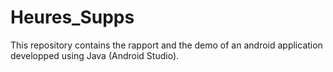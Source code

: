 # Heures_Supps

This repository contains the rapport and the demo of an android application developped using Java (Android Studio).
